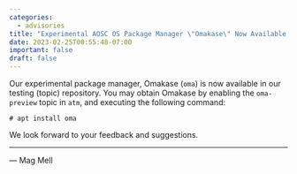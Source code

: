 ```yaml
---
categories:
  - advisories
title: "Experimental AOSC OS Package Manager \"Omakase\" Now Available for Testing"
date: 2023-02-25T00:55:48-07:00
important: false
draft: false
---
```


Our experimental package manager, Omakase (`oma`) is now available in our
testing (topic) repository. You may obtain Omakase by enabling the `oma-preview`
topic in `atm`, and executing the following command:

```
# apt install oma
```

We look forward to your feedback and suggestions.

---

— Mag Mell
